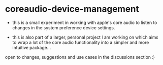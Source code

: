 # coreaudio-device-management
- this is a small experiment in working with apple's core audio to listen to changes in the system preference device settings.

- this is also part of a larger, personal project I am working on which aims to wrap a lot of the core audio functionality into a simpler and more intuitive package...

open to changes, suggestions and use cases in the discussions section :)
